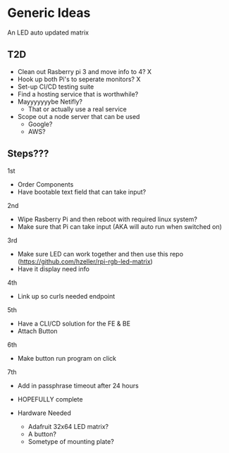 # Generic Ideas

An LED auto updated matrix

## T2D

- Clean out Rasberry pi 3 and move info to 4? X
- Hook up both Pi's to seperate monitors? X
- Set-up CI/CD testing suite
- Find a hosting service that is worthwhile?
- Mayyyyyyybe Netifly?
  - That or actually use a real service
- Scope out a node server that can be used
  - Google?
  - AWS?

## Steps???

1st

- Order Components
- Have bootable text field that can take input?

2nd

- Wipe Rasberry Pi and then reboot with required linux system?
- Make sure that Pi can take input (AKA will auto run when switched on)

3rd

- Make sure LED can work together and then use this repo (https://github.com/hzeller/rpi-rgb-led-matrix)
- Have it display need info

4th

- Link up so curls needed endpoint

5th

- Have a CLI/CD solution for the FE & BE
- Attach Button

6th

- Make button run program on click

7th

- Add in passphrase timeout after 24 hours

- HOPEFULLY complete
- Hardware Needed
  - Adafruit 32x64 LED matrix?
  - A button?
  - Sometype of mounting plate?
